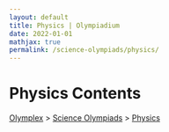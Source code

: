 ```yaml
---
layout: default
title: Physics | Olympiadium
date: 2022-01-01
mathjax: true
permalink: /science-olympiads/physics/
---
```

<h1>Physics Contents</h1>
<a href="{{ site.homeurl }}">Olymplex</a> > <a href="{{ site.homeurl }}science-olympiads/">Science Olympiads</a> > <a href="{{ site.homeurl }}science-olympiads/physics/">Physics</a>
